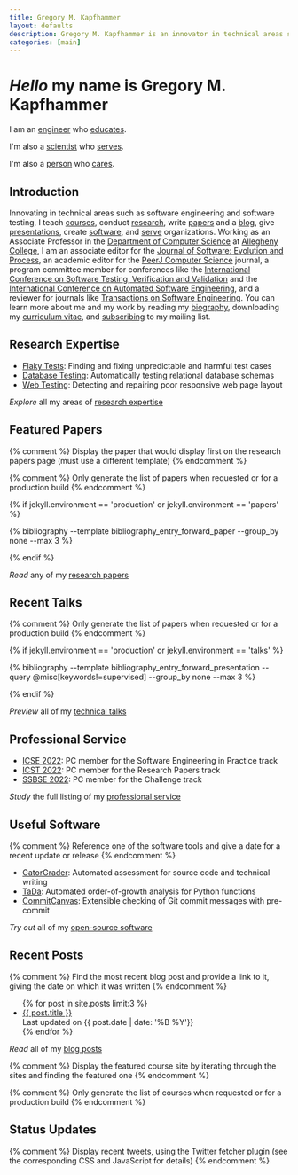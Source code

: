 ```yaml
---
title: Gregory M. Kapfhammer
layout: defaults
description: Gregory M. Kapfhammer is an innovator in technical areas such as software engineering and software testing.
categories: [main]
---
```


<div class="jumbotron">
<h1><em>Hello</em> my name is Gregory M. Kapfhammer</h1>
<p class="lead">I am an <a class="characteristic" href="/software/">engineer</a> who <a class="characteristic" href="/teaching/">educates</a>.</p>
<p class="lead">I'm also a <a class="characteristic" href="/research/papers/">scientist</a> who <a class="characteristic" href="/service/">serves</a>.</p>
<p class="lead">I'm also a <a class="characteristic" href="/biography/">person</a> who <a class="characteristic" href="/principles/">cares</a>.</p>
<script>
document.write(randomLead());
</script>
</div>

## Introduction

Innovating in technical areas such as software engineering and software testing,
I teach [courses]({{site.baseurl}}teaching/), conduct
[research]({{site.baseurl}}research/), write
[papers]({{site.baseurl}}research/papers/) and a [blog]({{site.baseurl}}blog/),
give [presentations]({{site.baseurl}}research/presentations/), create
[software]({{site.baseurl}}software/), and [serve]({{site.baseurl}}service/)
organizations. Working as an Associate Professor in the [Department of Computer
Science](http://www.cs.allegheny.edu) at [Allegheny
College](http://www.allegheny.edu), I am an associate editor for the [Journal of
Software: Evolution and
Process](https://onlinelibrary.wiley.com/journal/20477481), an academic editor
for the [PeerJ Computer Science](https://peerj.com/computer-science/) journal, a
program committee member for conferences like the [International Conference on
Software Testing, Verification and
Validation](https://cs.gmu.edu/icst/index.html) and the [International
Conference on Automated Software
Engineering](https://conf.researchr.org/series/ase), and a reviewer for journals
like [Transactions on Software
Engineering](https://www.computer.org/csdl/journal/ts). You can learn more about
me and my work by reading my [biography]({{site.baseurl}}biography/),
downloading my [curriculum
vitae](https://github.com/gkapfham/curriculum-vitae/releases/download/v1.3.2/curriculum_vitae_kapfhammer.pdf),
and [subscribing]({{site.baseurl}}support/) to my mailing list.

## Research Expertise

<ul>

<div class="featured"> <li><a class="major"
href="{{site.baseurl}}research#FlakyTests">Flaky Tests</a>: Finding and fixing
unpredictable and harmful test cases</li> </div>

<div class="featured"> <li><a class="major"
href="{{site.baseurl}}research#DatabaseTesting">Database Testing</a>:
Automatically testing relational database schemas</li> </div>

<div class="featured"> <li><a class="major"
href="{{site.baseurl}}research#WebTesting">Web Testing</a>: Detecting and
repairing poor responsive web page layout</li> </div>

</ul>

<div class="question">
<em>Explore</em> all my areas of <a href="{{site.baseurl}}research/">research expertise</a>
</div>

## Featured Papers

{% comment %} Display the paper that would display first on the research papers
page (must use a different template) {% endcomment %}

{% comment %} Only generate the list of papers when requested or for a
production build {% endcomment %}

{% if jekyll.environment == 'production' or jekyll.environment == 'papers' %}

{% bibliography --template bibliography_entry_forward_paper --group_by none --max 3 %}

{% endif %}

<div class="question">
<em>Read</em> any of my <a href="{{site.baseurl}}research/papers/">research papers</a>
</div>

## Recent Talks

{% comment %} Only generate the list of papers when requested or for a
production build {% endcomment %}

{% if jekyll.environment == 'production' or jekyll.environment == 'talks' %}

{% bibliography --template bibliography_entry_forward_presentation --query @misc[keywords!=supervised] --group_by none --max 3 %}

{% endif %}

<div class="question">
<em>Preview</em> all of my <a href="{{site.baseurl}}research/presentations/">technical talks</a>
</div>

## Professional Service

<ul>

<div class="featured">
<li><a class="major" target="_blank" rel="noopener"
href="https://conf.researchr.org/home/icse-2022">ICSE 2022</a>: PC member for the Software Engineering in Practice track</li>
</div>

<div class="featured">
<li><a class="major" target="_blank" rel="noopener"
href="https://icst2022.vrain.upv.es/">ICST 2022</a>: PC member for the Research Papers track</li>
</div>

<div class="featured">
<li><a class="major" target="_blank" rel="noopener"
href="https://conf.researchr.org/home/ssbse-2022">SSBSE 2022</a>: PC member for the Challenge track</li>
</div>

</ul>

<div class="question">
<em>Study</em> the full listing of my <a href="{{site.baseurl}}service/">professional service</a>
</div>

## Useful Software

{% comment %} Reference one of the software tools and give a date for a recent
update or release {% endcomment %}

<ul>

<div class="featured">
<li><a class="major" target="_blank" rel="noopener"
href="https://github.com/GatorEducator/gatorgrader">GatorGrader</a>: Automated assessment for source code and technical writing</li>
</div>

<div class="featured">
<li><a class="major"
href="https://github.com/Tada-Project/tada">TaDa</a>: Automated order-of-growth analysis for Python functions</li>
</div>

<div class="featured">
<li><a class="major"
href="https://github.com/CommittedTeam/CommitCanvas">CommitCanvas</a>: Extensible checking of Git commit messages with pre-commit</li>
</div>

</ul>

<div class="question">
<em>Try out</em> all of my <a href="{{site.baseurl}}software/">open-source software</a>
</div>

## Recent Posts

{% comment %} Find the most recent blog post and provide a link to it, giving
the date on which it was written {% endcomment %}

<ul>
{% for post in site.posts limit:3 %}
  <div class="featured">
  <li><a class="major"
  href="{{site.baseurl}}{{ post.url | remove_first:'/'}}">{{ post.title
  }}</a></li> Last updated on {{ post.date | date: '%B %Y'}}
  </div>
{% endfor %}
</ul>

<div class="question">
<em>Read</em> all of my <a href="{{site.baseurl}}blog/">blog posts</a>
</div>

<!-- ## Highlighted Course -->

{% comment %} Display the featured course site by iterating through the sites
and finding the featured one {% endcomment %}

{% comment %} Only generate the list of courses when requested or for a
production build {% endcomment %}

<!-- {% if jekyll.environment == 'production' or jekyll.environment == 'courses' %} -->

<!-- <ul> -->
<!-- {% for page in site.pages %} -->
<!--   {% if page.course == true and page.featured == true %} -->
<!--   <li><a class="major" href="{{site.baseurl}}{{ page.url | remove_first:'/'}}">{{ page.title | capitalize_all }}</a></li> -->
<!--   {{page.subtitle}} -->
<!--   {% endif %} -->
<!-- {% endfor %} -->
<!-- </ul> -->

<!-- {% endif %} -->

## Status Updates

{% comment %} Display recent tweets, using the Twitter fetcher plugin (see the
corresponding CSS and JavaScript for details) {% endcomment %}

<div id="tw-gkapfham">
</div>
